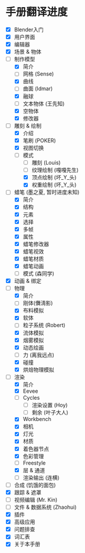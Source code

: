 # 手册翻译进度
- [x] Blender入门
- [x] 用户界面
- [x] 编辑器
- [x] 场景 & 物体
- [ ] 制作模型
    - [x] 简介
    - [ ] 网格 (Sense)
    - [x] 曲线
    - [ ] 曲面 (Idmar)
    - [x] 融球
    - [ ] 文本物体 (王先知)
    - [x] 空物体
    - [x] 修改器
- [ ] 雕刻 & 绘制
    - [x] 介绍
    - [x] 笔刷 (POKER)
    - [x] 视图切换
    - [ ] 模式
        - [ ] 雕刻 (Louis)
        - [ ] 纹理绘制 (嘎嘎先生)
        - [x] 顶点绘制 (坏_Y_头)
        - [x] 权重绘制 (坏_Y_头)
- [ ] 蜡笔 (墨之夏, 暂时进度未知)
    - [x] 简介
    - [x] 结构
    - [x] 元素
    - [x] 选择
    - [x] 多帧
    - [x] 属性
    - [x] 蜡笔修改器
    - [x] 蜡笔视效
    - [x] 蜡笔材质
    - [x] 蜡笔动画
    - [ ] 模式 (森同学)
- [x] 动画 & 绑定
- [ ] 物理
    - [x] 简介
    - [ ] 刚体(儛淸影)
    - [x] 布料模拟
    - [x] 软体
    - [ ] 粒子系统 (Robert)
    - [x] 流体模拟
    - [x] 烟雾模拟
    - [x] 动态绘画
    - [ ] 力 (离我远点)
    - [x] 碰撞
    - [x] 烘焙物理模拟
- [ ] 渲染
    - [x] 简介
    - [x] Eevee
    - [ ] Cycles
        - [ ] 渲染设置 (Hoy)
        - [ ] 剩余 (叶子大人)
    - [x] Workbench
    - [x] 相机
    - [x] 灯光
    - [x] 材质
    - [x] 着色器节点
    - [x] 色彩管理
    - [ ] Freestyle
    - [x] 层 & 通道
    - [ ] 渲染输出 (连横)
- [ ] 合成 (饥饿的面包)
- [x] 跟踪 & 遮罩
- [ ] 视频编辑 (Mr. Kin)
- [ ] 文件 & 数据系统 (Zhaohui)
- [x] 插件
- [x] 高级应用
- [x] 问题排查
- [x] 词汇表
- [x] 关于本手册
